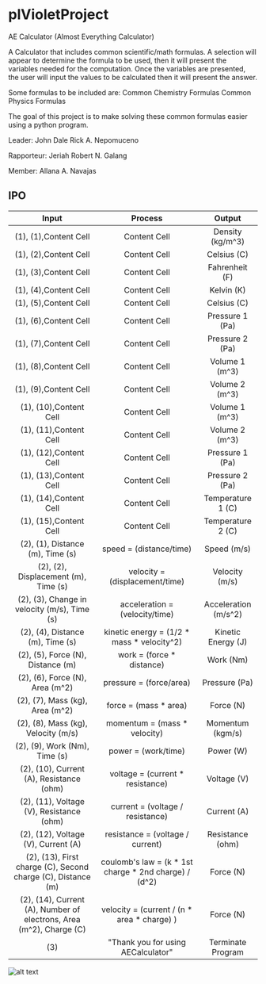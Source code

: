# plVioletProject

AE Calculator (Almost Everything Calculator) 

A Calculator that includes common scientific/math formulas. A selection will appear to determine the formula to be used, then it will present the variables needed for the computation. Once the variables are presented, the user will input the values to be calculated then it will present the answer.

Some formulas to be included are:
Common Chemistry Formulas
Common Physics Formulas

The goal of this project is to make solving these common formulas easier using a python program.

Leader: John Dale Rick A. Nepomuceno

Rapporteur: Jeriah Robert N. Galang

Member: Allana A. Navajas

## IPO ##

Input  | Process | Output
| :---: | :---:| :---: 
(1), (1),Content Cell  | Content Cell | Density (kg/m^3)
(1), (2),Content Cell  | Content Cell | Celsius (C)
(1), (3),Content Cell  | Content Cell | Fahrenheit (F)
(1), (4),Content Cell  | Content Cell | Kelvin (K)
(1), (5),Content Cell  | Content Cell | Celsius (C)
(1), (6),Content Cell  | Content Cell | Pressure 1 (Pa)
(1), (7),Content Cell  | Content Cell | Pressure 2 (Pa)
(1), (8),Content Cell  | Content Cell | Volume 1 (m^3)
(1), (9),Content Cell  | Content Cell | Volume 2 (m^3)
(1), (10),Content Cell  | Content Cell | Volume 1 (m^3)
(1), (11),Content Cell  | Content Cell | Volume 2 (m^3)
(1), (12),Content Cell  | Content Cell | Pressure 1 (Pa)
(1), (13),Content Cell  | Content Cell | Pressure 2 (Pa)
(1), (14),Content Cell  | Content Cell | Temperature 1 (C)
(1), (15),Content Cell  | Content Cell | Temperature 2 (C)
(2), (1), Distance (m), Time (s) | speed = (distance/time) | Speed (m/s)
(2), (2), Displacement (m), Time (s) | velocity = (displacement/time) | Velocity (m/s)
(2), (3), Change in velocity (m/s), Time (s) | acceleration = (velocity/time) | Acceleration (m/s^2)
(2), (4), Distance (m), Time (s) | kinetic energy = (1/2 * mass * velocity^2) | Kinetic Energy (J)
(2), (5), Force (N), Distance (m) | work = (force * distance) | Work (Nm)
(2), (6), Force (N), Area (m^2) | pressure = (force/area) | Pressure (Pa)
(2), (7), Mass (kg), Area (m^2)  | force = (mass * area) | Force (N)
(2), (8), Mass (kg), Velocity (m/s) | momentum = (mass * velocity) | Momentum (kgm/s)
(2), (9), Work (Nm), Time (s) | power = (work/time) | Power (W)
(2), (10), Current (A), Resistance (ohm) | voltage = (current * resistance) | Voltage (V)
(2), (11), Voltage (V), Resistance (ohm) | current = (voltage / resistance) | Current (A)
(2), (12), Voltage (V), Current (A) | resistance = (voltage / current) | Resistance (ohm)
(2), (13), First charge (C), Second charge (C), Distance (m) | coulomb's law = (k * 1st charge * 2nd charge) / (d^2) | Force (N)
(2), (14), Current (A), Number of electrons, Area (m^2), Charge (C) | velocity = (current / (n * area * charge) ) | Force (N)
(3) | "Thank you for using AECalculator" | Terminate Program

![alt text](https://github.com/yawna000/plVioletProject/blob/main/IPO%20Chart.png)
